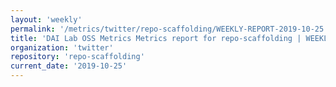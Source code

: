 ```yaml
---
layout: 'weekly'
permalink: '/metrics/twitter/repo-scaffolding/WEEKLY-REPORT-2019-10-25'
title: 'DAI Lab OSS Metrics Metrics report for repo-scaffolding | WEEKLY-REPORT-2019-10-25'
organization: 'twitter'
repository: 'repo-scaffolding'
current_date: '2019-10-25'
---
```

